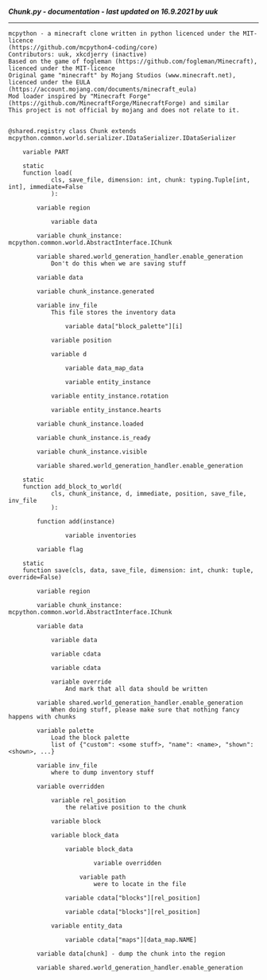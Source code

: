 ***Chunk.py - documentation - last updated on 16.9.2021 by uuk***
___

    mcpython - a minecraft clone written in python licenced under the MIT-licence 
    (https://github.com/mcpython4-coding/core)
    Contributors: uuk, xkcdjerry (inactive)
    Based on the game of fogleman (https://github.com/fogleman/Minecraft), licenced under the MIT-licence
    Original game "minecraft" by Mojang Studios (www.minecraft.net), licenced under the EULA
    (https://account.mojang.com/documents/minecraft_eula)
    Mod loader inspired by "Minecraft Forge" (https://github.com/MinecraftForge/MinecraftForge) and similar
    This project is not official by mojang and does not relate to it.


    @shared.registry class Chunk extends mcpython.common.world.serializer.IDataSerializer.IDataSerializer

        variable PART

        static
        function load(
                cls, save_file, dimension: int, chunk: typing.Tuple[int, int], immediate=False
                ):

            variable region

                variable data

            variable chunk_instance: mcpython.common.world.AbstractInterface.IChunk

            variable shared.world_generation_handler.enable_generation
                Don't do this when we are saving stuff

            variable data

            variable chunk_instance.generated

            variable inv_file
                This file stores the inventory data

                    variable data["block_palette"][i]

                variable position

                variable d

                    variable data_map_data

                    variable entity_instance

                variable entity_instance.rotation

                variable entity_instance.hearts

            variable chunk_instance.loaded

            variable chunk_instance.is_ready

            variable chunk_instance.visible

            variable shared.world_generation_handler.enable_generation

        static
        function add_block_to_world(
                cls, chunk_instance, d, immediate, position, save_file, inv_file
                ):

            function add(instance)

                    variable inventories

            variable flag

        static
        function save(cls, data, save_file, dimension: int, chunk: tuple, override=False)

            variable region

            variable chunk_instance: mcpython.common.world.AbstractInterface.IChunk

            variable data

                variable data

                variable cdata

                variable cdata

                variable override
                    And mark that all data should be written

            variable shared.world_generation_handler.enable_generation
                When doing stuff, please make sure that nothing fancy happens with chunks

            variable palette
                Load the block palette
                list of {"custom": <some stuff>, "name": <name>, "shown": <shown>, ...}

            variable inv_file
                where to dump inventory stuff

            variable overridden

                variable rel_position
                    the relative position to the chunk

                variable block

                variable block_data

                    variable block_data

                            variable overridden

                        variable path
                            were to locate in the file

                    variable cdata["blocks"][rel_position]

                    variable cdata["blocks"][rel_position]

                variable entity_data

                    variable cdata["maps"][data_map.NAME]

            variable data[chunk] - dump the chunk into the region

            variable shared.world_generation_handler.enable_generation